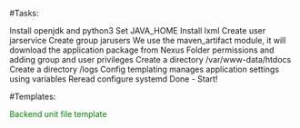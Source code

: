 #Tasks:


Install openjdk and python3
Set JAVA_HOME
Install lxml
Create user jarservice
Create group jarusers
We use the maven_artifact module, it will download the application package from Nexus
Folder permissions and adding group and user privileges
Create a directory /var/www-data/htdocs
Create a directory /logs
Config templating manages application settings using variables
Reread configure systemd
Done - Start!


#Templates:


<span style="color: green">Backend unit file template

